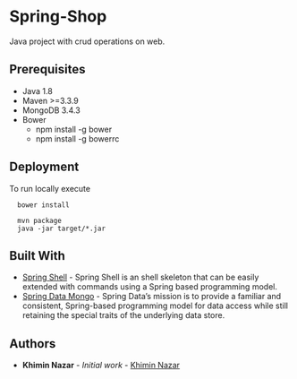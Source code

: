 # Spring-Shop
   Java project with crud operations on web.
   
 ## Prerequisites
 * Java 1.8
 * Maven >=3.3.9
 * MongoDB 3.4.3
 * Bower
    - npm install -g bower 
    - npm install -g bowerrc
 
 
 ## Deployment
 To run locally execute
 
      bower install
      
      mvn package
      java -jar target/*.jar 
      
## Built With
  * [Spring Shell](https://github.com/spring-projects/spring-shell) - Spring Shell is an shell skeleton that can be easily extended with commands using a Spring based programming model. 
  * [Spring Data Mongo](https://github.com/spring-projects/spring-data-mongodb) - Spring Data’s mission is to provide a familiar and consistent, Spring-based programming model for data access while still retaining the special traits of the underlying data store. 
## Authors
* **Khimin Nazar** - *Initial work* - [Khimin Nazar](https://github.com/naz1719)

